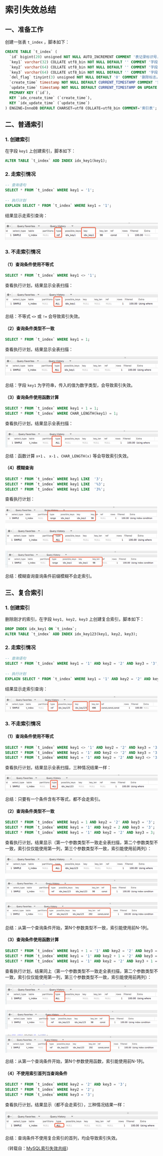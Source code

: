 # 索引失效总结


## 一、准备工作

创建一张表 `t_index` ，脚本如下：

```sql
CREATE TABLE `t_index` (
  `id` bigint(20) unsigned NOT NULL AUTO_INCREMENT COMMENT '表记录标识号，数据库主键，不用于实际业务',
  `key1` varchar(32) COLLATE utf8_bin NOT NULL DEFAULT '' COMMENT '字段1',
  `key2` varchar(64) COLLATE utf8_bin NOT NULL DEFAULT '' COMMENT '字段2',
  `key3` varchar(64) COLLATE utf8_bin NOT NULL DEFAULT '' COMMENT '字段3',
  `del_flag` tinyint(3) unsigned NOT NULL DEFAULT '0' COMMENT '删除标志。0未删除，1删除。',
  `create_time` timestamp NOT NULL DEFAULT CURRENT_TIMESTAMP COMMENT '记录创建时间',
  `update_time` timestamp NOT NULL DEFAULT CURRENT_TIMESTAMP ON UPDATE CURRENT_TIMESTAMP COMMENT '记录修改时间',
  PRIMARY KEY (`id`),
  KEY `idx_create_time` (`create_time`),
  KEY `idx_update_time` (`update_time`)
) ENGINE=InnoDB DEFAULT CHARSET=utf8 COLLATE=utf8_bin COMMENT='索引表';
```

## 二、普通索引

### 1. 创建索引

在字段 `key1` 上创建索引，脚本如下：

```sql
ALTER TABLE `t_index` ADD INDEX idx_key1(key1);
```

### 2. 走索引情况

```sql
-- 查询语句
SELECT * FROM `t_index` WHERE key1 = '1';

-- 执行计划
EXPLAIN SELECT * FROM `t_index` WHERE key1 = '1';
```

结果显示走索引查询：

![](assets/索引失效总结/file-20250108171447463.png)

### 3. 不走索引情况

#### （1）查询条件使用不等式

```sql
SELECT * FROM `t_index` WHERE key1 <> '1';
```

查看执行计划，结果显示全表扫描：

![](assets/索引失效总结/file-20250108172227939.png)

总结：不等式 `<>` 或 `!=` 会导致索引失效。

#### （2）查询条件类型不一致

```sql
SELECT * FROM `t_index` WHERE key1 = 1;
```

查看执行计划，结果显示全表扫描：

![](assets/索引失效总结/file-20250108172332537.png)

总结：字段 `key1` 为字符串，传入的值为数字类型，会导致索引失效。

#### （3）查询条件使用函数计算

```sql
SELECT * FROM `t_index` WHERE key1 + 1 = 1;
SELECT * FROM `t_index` WHERE CHAR_LENGTH(key1) = 1;
```

查看执行计划，结果显示全表扫描：

![](assets/索引失效总结/file-20250108172410893.png)

总结：函数计算 `x+1` 、 `x-1` 、`CHAR_LENGTH(x)` 等会导致索引失效。

#### （4）模糊查询

```sql
SELECT * FROM `t_index` WHERE key1 LIKE  '3';
SELECT * FROM `t_index` WHERE key1 LIKE  '%3';
SELECT * FROM `t_index` WHERE key1 LIKE  '3%';
```

查看执行计划：

![](assets/索引失效总结/file-20250108172455705.png)

总结：模糊查询查询条件前缀模糊不会走索引。

## 三、复合索引

### 1. 创建索引

删除刚才的索引，在字段 `key1, key2, key3` 上创建复合索引，脚本如下：

```sql
DROP INDEX idx_key1 ON `t_index`;
ALTER TABLE `t_index` ADD INDEX idx_key123(key1, key2, key3);
```

### 2. 走索引情况

```sql
-- 查询语句
SELECT * FROM `t_index` WHERE key1 = '1' AND key2 = '2' AND key3 = '3';

-- 执行计划
EXPLAIN SELECT * FROM `t_index` WHERE key1 = '1' AND key2 = '2' AND key3 = '3';
```

结果显示走索引查询：

![](assets/索引失效总结/file-20250108172828516.png)

### 3. 不走索引情况

#### （1）查询条件使用不等式

```sql
SELECT * FROM `t_index` WHERE key1 <> '1' AND key2 = '2' AND key3 = '3';
SELECT * FROM `t_index` WHERE key1 = '1' AND key2 <> '2' AND key3 = '3';
SELECT * FROM `t_index` WHERE key1 = '1' AND key2 = '2' AND key3 <> '3';
```

查看执行计划，结果显示全表扫描，三种情况结果一样：

![](assets/索引失效总结/file-20250108172924667.png)

总结：只要有一个条件含有不等式，都不会走索引。

#### （2）查询条件类型不一致

```sql
SELECT * FROM `t_index` WHERE key1 = 1 AND key2 = '2' AND key3 = '3';
SELECT * FROM `t_index` WHERE key1 = '1' AND key2 = 2 AND key3 = '3';
SELECT * FROM `t_index` WHERE key1 = '1' AND key2 = '2' AND key3 = 3;
```

查看执行计划，结果显示（第一个参数类型不一致走全表扫描，第二个参数类型不一致，索引仅仅能使用第一列，第三个参数类型不一致，索引能使用前两列）：

![](assets/索引失效总结/file-20250108173119381.png)

总结：从第一个查询条件开始，第N个参数类型不一致，索引能使用前N-1列。

#### （3）查询条件使用函数计算

```sql
SELECT * FROM `t_index` WHERE key1 + 1 = '1' AND key2 = '2' AND key3 = '3';
SELECT * FROM `t_index` WHERE key1 = '1' AND key2 + 1 = '2' AND key3 = '3';
SELECT * FROM `t_index` WHERE key1 = '1' AND key2 = '2' AND key3 + 1 = '3';
```

查看执行计划，结果同上（第一个参数类型不一致走全表扫描，第二个参数类型不一致，索引仅仅能使用第一列，第三个参数类型不一致，索引能使用前两列）：

![](assets/索引失效总结/file-20250108173159610.png)

总结：从第一个查询条件开始，第N个参数使用函数，索引能使用前N-1列。

#### （4）不使用索引首列当查询条件

```sql
SELECT * FROM `t_index` WHERE key2 = '2' AND key3 = '3';
SELECT * FROM `t_index` WHERE key2 = '2';
SELECT * FROM `t_index` WHERE key3 = '3';
```

查看执行计划，结果显示（都不会走索引），三种情况结果一样：

![](assets/索引失效总结/file-20250108173504000.png)

总结：查询条件不使用复合索引的首列，均会导致索引失效。

（转载自：[MySQL索引失效总结](https://juejin.cn/post/6844903954392825869)）
